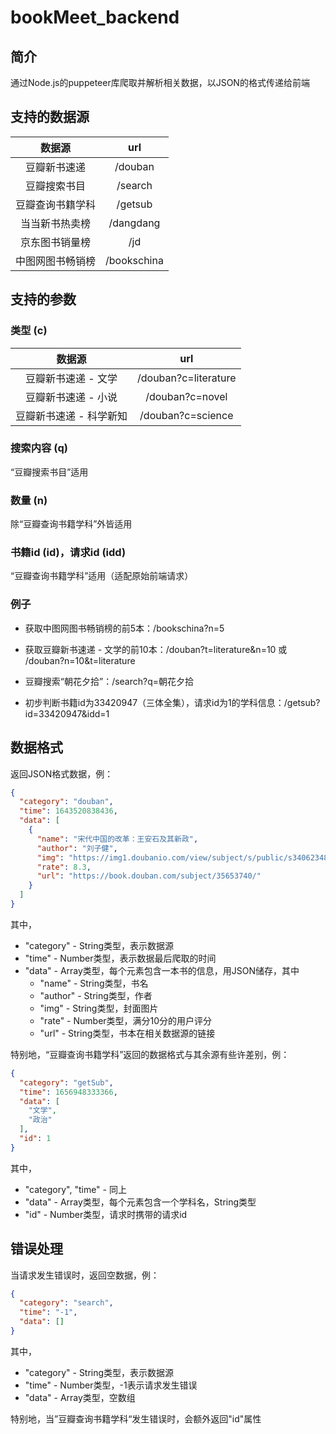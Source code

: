# bookMeet_backend

## 简介

通过Node.js的puppeteer库爬取并解析相关数据，以JSON的格式传递给前端

## 支持的数据源

|      数据源      |     url     |
| :--------------: | :---------: |
|   豆瓣新书速递   |   /douban   |
|   豆瓣搜索书目   |   /search   |
| 豆瓣查询书籍学科 |   /getsub   |
|  当当新书热卖榜  |  /dangdang  |
|  京东图书销量榜  |     /jd     |
| 中图网图书畅销榜 | /bookschina |

## 支持的参数

### 类型 (c)

|         数据源          |         url          |
| :---------------------: | :------------------: |
|   豆瓣新书速递 - 文学   | /douban?c=literature |
|   豆瓣新书速递 - 小说   |   /douban?c=novel    |
| 豆瓣新书速递 - 科学新知 |  /douban?c=science   |

### 搜索内容 (q)

“豆瓣搜索书目”适用

### 数量 (n)

除“豆瓣查询书籍学科”外皆适用

### 书籍id (id)，请求id (idd)

“豆瓣查询书籍学科”适用（适配原始前端请求）

### 例子

- 获取中图网图书畅销榜的前5本：/bookschina?n=5

- 获取豆瓣新书速递 - 文学的前10本：/douban?t=literature&n=10 或 /douban?n=10&t=literature

- 豆瓣搜索“朝花夕拾”：/search?q=朝花夕拾
- 初步判断书籍id为33420947（三体全集），请求id为1的学科信息：/getsub?id=33420947&idd=1

## 数据格式

返回JSON格式数据，例：

```json
{
  "category": "douban",
  "time": 1643520838436,
  "data": [
    {
      "name": "宋代中国的改革：王安石及其新政",
      "author": "刘子健",
      "img": "https://img1.doubanio.com/view/subject/s/public/s34062348.jpg",
      "rate": 8.3,
      "url": "https://book.douban.com/subject/35653740/"
    }
  ]
}
```

其中，

- "category" - String类型，表示数据源
- "time" - Number类型，表示数据最后爬取的时间
- "data" - Array类型，每个元素包含一本书的信息，用JSON储存，其中
  - "name" - String类型，书名
  - "author" - String类型，作者
  - "img" - String类型，封面图片
  - "rate" - Number类型，满分10分的用户评分
  - "url" - String类型，书本在相关数据源的链接

特别地，“豆瓣查询书籍学科”返回的数据格式与其余源有些许差别，例：

```json
{
  "category": "getSub",
  "time": 1656948333366,
  "data": [
    "文学",
    "政治"
  ],
  "id": 1
}
```

其中，

- "category", "time" - 同上
- "data" - Array类型，每个元素包含一个学科名，String类型
- "id" - Number类型，请求时携带的请求id

## 错误处理

当请求发生错误时，返回空数据，例：

```json
{
  "category": "search",
  "time": "-1",
  "data": []
}
```

其中，

- "category" - String类型，表示数据源
- "time" - Number类型，-1表示请求发生错误
- "data" - Array类型，空数组

特别地，当”豆瓣查询书籍学科“发生错误时，会额外返回"id"属性
